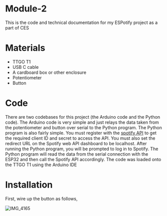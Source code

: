 # Module-2
This is the code and technical documentation for my ESPotify project as a part of CES

# Materials
- TTGO T1
- USB C cable
- A cardboard box or other enclosure
- Potentiometer
- Button

# Code
There are two codebases for this project (the Arduino code and the Python code). The Arduino code is very simple and just relays the data taken from the potentiometer and button over serial to the Python program.
The Python program is also fairly simple. You must register with the [spotify API](https://developer.spotify.com/documentation/web-api) to get the required client ID and secret to access the API. You must also set the redirect URL on the Spotify web API dashboard to be localhost. After running the Python program, you will be prompted to log in to Spotify. The Python program will read the data from the serial connection with the ESP32 and then call the Spotify API accordingly. 
The code was loaded onto the TTGO T1 using the Arduino IDE

# Installation
First, wire up the button as follows, 

![IMG_4165](https://github.com/ahmadrawwagah/Module-2/assets/96959925/7b04ed14-6f32-459e-a1f8-88a13b633e29)


